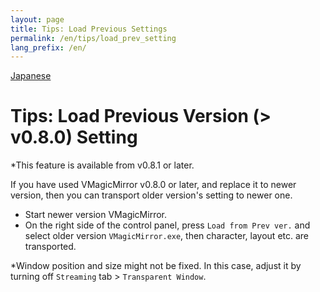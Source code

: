 ```yaml
---
layout: page
title: Tips: Load Previous Settings
permalink: /en/tips/load_prev_setting
lang_prefix: /en/
---
```


[Japanese](../tips/load_prev_setting)

# Tips: Load Previous Version (> v0.8.0) Setting 

*This feature is available from v0.8.1 or later.

If you have used VMagicMirror v0.8.0 or later, and replace it to newer version, then you can transport older version's setting to newer one.

* Start newer version VMagicMirror.
* On the right side of the control panel, press `Load from Prev ver.` and select older version `VMagicMirror.exe`, then character, layout etc. are transported.

*Window position and size might not be fixed. In this case, adjust it by turning off  `Streaming` tab > `Transparent Window`.
